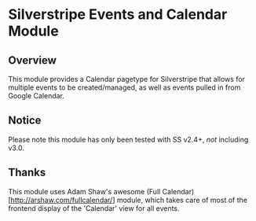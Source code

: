 # Silverstripe Events and Calendar Module
## Overview
This module provides a Calendar pagetype for Silverstripe that allows for multiple events to be created/managed, as well as events pulled in from Google Calendar.

## Notice
Please note this module has only been tested with SS v2.4+, *not* including v3.0.

## Thanks
This module uses Adam Shaw's awesome (Full Calendar)[http://arshaw.com/fullcalendar/] module, which takes care of most of the frontend display of the 'Calendar' view for all events.
